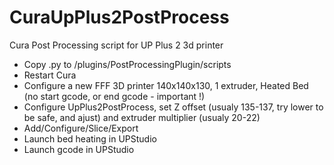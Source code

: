 # CuraUpPlus2PostProcess
Cura Post Processing script for UP Plus 2 3d printer

* Copy .py to <Cura Installation Folder>/plugins/PostProcessingPlugin/scripts
* Restart Cura
* Configure a new FFF 3D printer 140x140x130, 1 extruder, Heated Bed (no start gcode, or end gcode - important !)
* Configure UpPlus2PostProcess, set Z offset (usualy 135-137, try lower to be safe, and ajust) and extruder multiplier (usualy 20-22)
* Add/Configure/Slice/Export
* Launch bed heating in UPStudio
* Launch gcode in UPStudio
  
  
